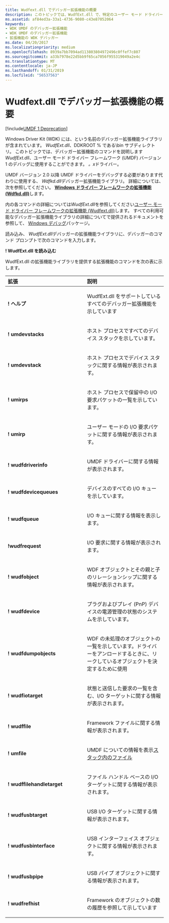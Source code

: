 ```yaml
---
title: Wudfext.dll でデバッガー拡張機能の概要
description: このトピックでは、WudfExt.dll で、特定のユーザー モード ドライバー フレームワーク (UMDF) ドライバーをデバッグに使用できるデバッガー拡張機能のコマンドについて説明します。
ms.assetid: af84ed3a-33a1-4736-9080-c43e87052064
keywords:
- WDK UMDF のデバッガー拡張機能
- WDK UMDF のデバッガー拡張機能
- 拡張機能の WDK デバッガー
ms.date: 04/20/2017
ms.localizationpriority: medium
ms.openlocfilehash: 8939a7bb7094ad113803804972496c0ffef7c807
ms.sourcegitcommit: a33b7978e22d5bb9f65ca7056f955319049a2e4c
ms.translationtype: MT
ms.contentlocale: ja-JP
ms.lasthandoff: 01/31/2019
ms.locfileid: "56537563"
---
```

# <a name="summary-of-debugger-extensions-in-wudfextdll"></a>Wudfext.dll でデバッガー拡張機能の概要


[!include[UMDF 1 Deprecation](../umdf-1-deprecation.md)]

Windows Driver Kit (WDK) には、という名前のデバッガー拡張機能ライブラリが含まれています。 *WudfExt.dll*、DDKROOT % である\\bin サブディレクトリ。 このトピックでは、デバッガー拡張機能のコマンドを説明します*WudfExt.dll*、ユーザー モード ドライバー フレームワーク (UMDF) バージョン 1 のデバッグに使用することができます。 *。x*ドライバー。

UMDF バージョン 2.0 以降 UMDF ドライバーをデバッグする必要があります代わりに使用する、 *Wdfkd.dll*デバッガー拡張機能ライブラリ。 詳細については、次を参照してください。 [ **Windows ドライバー フレームワークの拡張機能 (Wdfkd.dll)**](https://msdn.microsoft.com/library/windows/hardware/ff551876)します。

内の各コマンドの詳細については*WudfExt.dll*を参照してください[ユーザー モード ドライバー フレームワークの拡張機能 (Wudfext.dll)](https://msdn.microsoft.com/library/windows/hardware/ff560030)します。 すべての利用可能なデバッガー拡張機能ライブラリの詳細についてで提供されるドキュメントを参照して、 [Windows デバッグ](https://msdn.microsoft.com/library/windows/hardware/ff551063)パッケージ。

読み込み、 *WudfExt.dll*デバッガーの拡張機能ライブラリに、デバッガーのコマンド プロンプトで次のコマンドを入力します。

**! WudfExt.dll を読み込む**

WudfExt.dll の拡張機能ライブラリを提供する拡張機能のコマンドを次の表に示します。

<table>
<colgroup>
<col width="50%" />
<col width="50%" />
</colgroup>
<thead>
<tr class="header">
<th align="left">拡張</th>
<th align="left">説明</th>
</tr>
</thead>
<tbody>
<tr class="odd">
<td align="left"><p><strong>! ヘルプ</strong></p></td>
<td align="left"><p>WudfExt.dll をサポートしているすべてのデバッガー拡張機能を示しています</p></td>
</tr>
<tr class="even">
<td align="left"><p><strong>! umdevstacks</strong></p></td>
<td align="left"><p>ホスト プロセスですべてのデバイス スタックを示しています。</p></td>
</tr>
<tr class="odd">
<td align="left"><p><strong>! umdevstack</strong></p></td>
<td align="left"><p>ホスト プロセスでデバイス スタックに関する情報が表示されます。</p></td>
</tr>
<tr class="even">
<td align="left"><p><strong>! umirps</strong></p></td>
<td align="left"><p>ホスト プロセスで保留中の I/O 要求パケットの一覧を示しています。</p></td>
</tr>
<tr class="odd">
<td align="left"><p><strong>! umirp</strong></p></td>
<td align="left"><p>ユーザー モードの I/O 要求パケットに関する情報が表示されます。</p></td>
</tr>
<tr class="even">
<td align="left"><p><strong>! wudfdriverinfo</strong></p></td>
<td align="left"><p>UMDF ドライバーに関する情報が表示されます。</p></td>
</tr>
<tr class="odd">
<td align="left"><p><strong>! wudfdevicequeues</strong></p></td>
<td align="left"><p>デバイスのすべての I/O キューを示しています。</p></td>
</tr>
<tr class="even">
<td align="left"><p><strong>! wudfqueue</strong></p></td>
<td align="left"><p>I/O キューに関する情報を表示します。</p></td>
</tr>
<tr class="odd">
<td align="left"><p><strong>!wudfrequest</strong></p></td>
<td align="left"><p>I/O 要求に関する情報が表示されます。</p></td>
</tr>
<tr class="even">
<td align="left"><p><strong>! wudfobject</strong></p></td>
<td align="left"><p>WDF オブジェクトとその親と子のリレーションシップに関する情報が表示されます。</p></td>
</tr>
<tr class="odd">
<td align="left"><p><strong>! wudfdevice</strong></p></td>
<td align="left"><p>プラグおよびプレイ (PnP) デバイスの電源管理の状態のシステムを示しています。</p></td>
</tr>
<tr class="even">
<td align="left"><p><strong>! wudfdumpobjects</strong></p></td>
<td align="left"><p>WDF の未処理のオブジェクトの一覧を示しています。ドライバーをアンロードするときに、リークしているオブジェクトを決定するために使用</p></td>
</tr>
<tr class="odd">
<td align="left"><p><strong>! wudfiotarget</strong></p></td>
<td align="left"><p>状態と送信した要求の一覧を含む、I/O ターゲットに関する情報が表示されます。</p></td>
</tr>
<tr class="even">
<td align="left"><p><strong>! wudffile</strong></p></td>
<td align="left"><p>Framework ファイルに関する情報が表示されます。</p></td>
</tr>
<tr class="odd">
<td align="left"><p><strong>! umfile</strong></p></td>
<td align="left"><p>UMDF についての情報を表示<a href="creating-a-file-object-to-handle-i-o.md" data-raw-source="[intra-stack file](creating-a-file-object-to-handle-i-o.md)">スタック内のファイル</a></p></td>
</tr>
<tr class="even">
<td align="left"><p><strong>! wudffilehandletarget</strong></p></td>
<td align="left"><p>ファイル ハンドル ベースの I/O ターゲットに関する情報が表示されます。</p></td>
</tr>
<tr class="odd">
<td align="left"><p><strong>! wudfusbtarget</strong></p></td>
<td align="left"><p>USB I/O ターゲットに関する情報が表示されます。</p></td>
</tr>
<tr class="even">
<td align="left"><p><strong>! wudfusbinterface</strong></p></td>
<td align="left"><p>USB インターフェイス オブジェクトに関する情報が表示されます。</p></td>
</tr>
<tr class="odd">
<td align="left"><p><strong>! wudfusbpipe</strong></p></td>
<td align="left"><p>USB パイプ オブジェクトに関する情報が表示されます。</p></td>
</tr>
<tr class="even">
<td align="left"><p><strong>! wudfrefhist</strong></p></td>
<td align="left"><p>Framework のオブジェクトの数の履歴を参照して示しています</p></td>
</tr>
</tbody>
</table>

 

 

 






